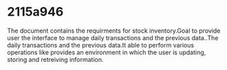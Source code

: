 # 2115a946
The document contains the requirments for 
stock inventory.Goal to provide user the 
interface to manage daily transactions and 
the previous data..The daily transactions 
and the previous data.It able to perform
various operations like provides an
environment in which the user is updating,
storing and retreiving information.
